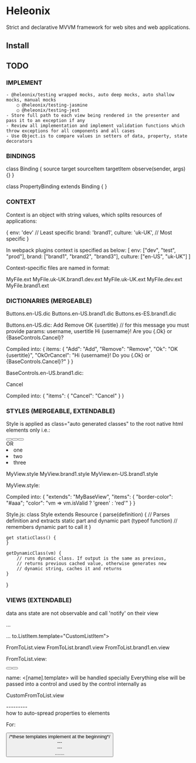 # Heleonix

Strict and declarative MVVM framework for web sites and web applications.

## Install

## TODO

### IMPLEMENT
	- @heleonix/testing wrapped mocks, auto deep mocks, auto shallow mocks, manual mocks
		○ @heleonix/testing-jasmine
		○ @heleonix/testing-jest
	- Store full path to each view being rendered in the presenter and pass it to an exception if any
	- Review all implementation and implement validation functions which throw exceptions for all components and all cases
	- Use Object.is to compare values in setters of data, property, state decorators

### BINDINGS

class Binding {
	source
	target
  sourceItem
  targetItem
	observe(sender, args) {}
}

class PropertyBinding extends Binding {
}

### CONTEXT

Context is an object with string values, which splits resources of applications:

{
	env: 'dev' // Least specific
	brand: 'brand1',
	culture: 'uk-UK', // Most specific
}

In webpack plugins context is specified as below:
[
	env: ["dev", "test", "prod"],
	brand: ["brand1", "brand2", "brand3"],
	culture: ["en-US", "uk-UK"]
]

Context-specific files are named in format:

MyFile.ext
MyFile.uk-UK.brand1.dev.ext
MyFile.uk-UK.ext
MyFile.dev.ext
MyFile.brand1.ext

### DICTIONARIES (MERGEABLE)

Buttons.en-US.dic
Buttons.en-US.brand1.dic
Buttons.es-ES.brand1.dic

Buttons.en-US.dic:
<Dictionary>
	<Add>Add</Add>
	<Remove>Remove</Remove>
	<Ok>OK {usertitle}</Ok>
	// for this message you must provide params: username, usertitle
	<OkOrCancel>
		Hi {username}! Are you {.Ok} or {BaseControls.Cancel}?
	</OkOrCancel>
</Dictionary>

Compiled into:
{
	items: {
		"Add": "Add",
		"Remove": "Remove",
		"Ok": "OK {usertitle}",
		"OkOrCancel": "Hi {username}! Do you {.Ok} or {BaseControls.Cancel}?"
	}
}

BaseControls.en-US.brand1.dic:

<Dictionary>
	<Cancel>Cancel</Cancel>
</Dictionary>

Compiled into:
{
	"items": {
		"Cancel": "Cancel"
	}
}

### STYLES (MERGEABLE, EXTENDABLE)

Style is applied as class="auto generated classes" to the root native html elements only  i.e.:
<div class="auto generated classes">
	<button/>
	<button/>
	<button/>
</div>
OR
<li class="auto generated classes">one</li>
<li class="auto generated classes">two</li>
<li class="auto generated classes">three</li>

MyView.style
MyView.brand1.style
MyView.en-US.brand1.style

MyView.style:
<Style extends="MyBaseView">
	<border-color value="#aaa" />
  <width>
	<color>
    <!-- Think about conditional setting -->
  </color>
</Style>

Compiled into:
{
	"extends": "MyBaseView",
	"items": {
		"border-color": "#aaa";
		"color": "vm => vm.isValid ? 'green' : 'red'"
	}
}

Style.js:
class Style extends Resource {
	parse(definition) {
		// Parses definition and extracts static part and dynamic part (typeof function)
		// remembers dynamic part to call it
	}

	get staticClass() {
	}

	getDynamicClass(vm) {
		// runs dynamic class. If output is the same as previous,
		// returns previous cached value, otherwise generates new
		// dynamic string, caches it and returns
	}
}

### VIEWS (EXTENDABLE)

data ans state are not observable and call 'notify' on their view

<Page> <!-- Only page can run tasks -->
…
</Page>

<Partial>
…
</Partial>

<Control as="FromToList">
	<!--Only workflows for this view are used here, not for children-->
	<OnChange property="data.status">
		<Set></Set>
	</OnChange>
	<OnEvent>
		<!--Task is allowed-->
	</OnEvent>
	<FromToList name="roleSelector"
		from.items="{data.items}"
		to.items="{data.selected}"
		add.text="{texts.add}"
		remove.text="{texts.remove}"
		add.template="CustomAddButton" <!--later-->
		to.ListItem.template="CustomListItem"> <!--later-->
		<OnEvent name="add.clicked">
			<Set property="state.status" value="PENDING"/>
			<Run name="FetchSomething">
				<Params>
				<!-- Only primitives and arrays of primitives are allowed. Objects should be flattened as separate Param -->
					<Param name="items" value="{data.items}"/>
					<Param name="selected" value="{data.selected}"/>
					<Param name="result" value="{state.result}"/>
				</Params>
				<OnSuccess>
					<Set></Set>
					<!--Task is not allowed-->
				</OnSuccess>
				<OnFail>
					<Set></Set>
					<!--Task is not allowed-->
				</OnFail>
			</Run>
		</OnEvent>
	</FromToList>
</View>

FromToList.view
FromToList.brand1.view
FromToList.brand1.en.view

FromToList.view:

<Partial>
	<div>
		<List name="from" />
		<Button name="add" />
		<Button name="remove" />
		<List name="to" />
	</div>
</Partial>

name:
<[name].template> will be handled specially
Everything else will be passed into a control and used by the control internally as <children>

<!--Deep events and deep properties are defined relatively to an element they're defined on-->
<!--They start deep searching from an element where they're defined-->
<View>
	<Panel Button.clicked={handleClicked} /*deep event*/>
		<FromToList
			from.items={model.items}
			to.items={model.result}
			add.text={texts.add} /*deep property*/
			remove.text={texts.remove}
			added={handleAdded}
			removed={handleRemoved}
			/*templates below implement at the end*/
			add.template="CustomAddButton"
			to.ListItem.template="CustomListItem"
		/>
	</Panel>
</View>

CustomFromToList.view
<View>
	<div>
		<List-from />
		<Button-add click={handleAddClick} />
		<Splitter>
			<div>---------</div>
		</Splitter>
		<Button-remove click={handleRemoveClick} />
		<List-to />
	</div>
how to auto-spread properties to elements
</View>

For:
<div>
	<Button value={1} text="Press me"/>
	<Tabs-users prop1={value1} prop2={value2} prop3={value3}>
		/*these templates implement at the beginning*/
		<Header.template> <!--[name] for specific instance or View name for all instances-->
			<div>
				<Checkbox ... />
			</div>
		</Header.template>
		<Header.Checkbox.template>
			<div>---</div>
			<Checkbox … />
			<div>---</div>
		</Header.Checkbox.template>
		<Tab.template>
			.......
		</Tab.template>
		<template>
			<Header … />
			<div>---------</div>
			<children … />
			<div>---------</div>
		<template>
		<For-tabs>
			<Tab>
				<Button-go/>
			</Tab>
		</For-tabs>
	</Tabs>
</div>

Switch:
<Switch name="someItems" by="id" OR by={id}>
	<Case value="{data.someValue}">
	</Case>
	<Case value="123">
	</Case>
	<Default>
	</Default>
</Switch>

### SERVICES
HttpService - provides many scenarios with requests:
- like sequential requests
- parallel requests
- polling with intervals and specified number of retries
- optimistic updates with pending statuses
- etc
- Returns an empty object with internal promise, so it can be bound to a view, so when promise is resolved, the empty object is populated with data and model is updated and view is refreshed.

---------APP STRUCTURE

controls
dictionaries
pages
partials
services
tasks
themes
translations
MyApplication.js
index.html -> <div id="root"></div>
index.js -> new MyApplication().run()
